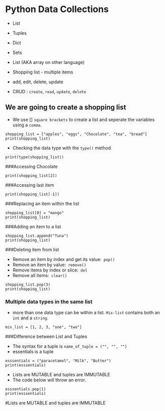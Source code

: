 # Python Data Collections


- List
- Tuples
- Dict
- Sets
  




- List (AKA array on other language)


- Shopping list - multiple items
- add, edit, delete, update
- CRUD : `create`, `read`, `update`, `delete`


## We are going to create a shopping list
- We use [] `square brackets` to create a list and seperate the variables using a `comma`.





```
shopping_list = ["apples", "eggs", "Chocolate", "tea", "bread"]
print(shopping_list)
```
- Checking the data type with the `type()` method
```
print(type(shopping_list))
```

###Accessing Chocolate
```
print(shopping_list[2])
```

###Accessing last item
```
print(shopping_list[-1])
```


###Replacing an item within the list
```
shopping_list[0] = "mango"
print(shopping_list)
```

###Adding an item to a list
```
shopping_list.append("Tuna")
print(shopping_list)
```

###Deleting item from list 
- Remove an item by index and get its value:` pop()`
- Remove an item by value:` remove()`
- Remove items by index or slice:` del`
- Remove all items:` clear()`

```
shopping_list.pop(3)
print(shopping_list)
```

### Multiple data types in the same list

- more than one data type can be within a list. `Mix-list` contains both an `int` and a `string`.
```
mix_list = [1, 2, 3, "one", "two"]
```

###Difference between List and Tuples


- The syntax for a tuple is `name_of_tuple = ("", "", "")`
- essentials is a tuple
```
esssentials = ("paracetamol", "Milk", "Butter")
print(esssentials)
```

- Lists are MUTABLE and tuples are IMMUTABLE
- The code below will throw an error.
```
esssentials.pop(1)
print(esssentials)
```
#Lists are MUTABLE and tuples are IMMUTABLE



